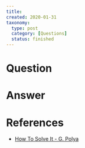 ```yaml
---
title:
created: 2020-01-31
taxonomy:
  type: post
  category: [Questions]
  status: finished
---
```


# Question


# Answer

# References
* [How To Solve It - G. Polya](http://furius.ca/cqfpub/doc/proofs/how-to.pdf)
